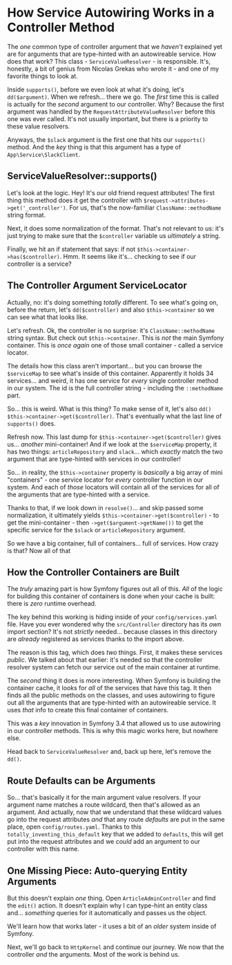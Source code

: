 # How Service Autowiring Works in a Controller Method

The *one* common type of controller argument that we *haven't* explained yet are
for arguments that are type-hinted with an autowireable service. How does that work?
This class -  `ServiceValueResolver` - is responsible. It's, honestly, a bit of
genius from Nicolas Grekas who wrote it - and one of my favorite things to look at.

Inside `supports()`, before we even look at what it's doing, let's `dd($argument)`.
When we refresh... there we go. The *first* time this is called is actually for
the *second* argument to our controller. Why? Because the first argument was handled
by the `RequestAttributeValueResolver` before this one was ever called. It's not
usually important, but there is a priority to these value resolvers.

Anyways, the `$slack` argument is the first one that hits our
`supports()` method. And the *key* thing is that this argument has a type of
`App\Service\SlackClient`.

## ServiceValueResolver::supports()

Let's look at the logic. Hey! It's our old friend request attributes! The first
thing this method does it get the controller with
`$request->attributes->get('_controller')`. For us, that's the now-familiar
`ClassName::methodName` string format.

Next, it does some normalization of the format. That's not relevant to us: it's
just trying to make sure that the `$controller` variable us *ultimately* a
string.

Finally, we hit an if statement that says: if not
`$this->container->has($controller)`. Hmm. It seems like it's... checking to see
if our controller is a service?

## The Controller Argument ServiceLocator

Actually, no: it's doing something *totally* different. To see what's going on,
before the return, let's `dd($controller)` and also `$this->container` so we can
see what that looks like.

Let's refresh. Ok, the controller is no surprise: it's `ClassName::methodName`
string syntax. But check out `$this->container`. This is *not* the main Symfony
container. This is *once again* one of those small container - called a service
locator.

The details how this class aren't important... but you can browse the `$serviceMap`
to see what's inside of this container. Apparently it holds 34 services... and
weird, it has one service for *every* single controller method in our system.
The id is the full controller string - including the `::methodName` part.

So... this is weird. What is this thing? To make sense of it, let's also `dd()`
`$this->container->get($controller)`. That's eventually what the last line of
`supports()` does.

Refresh now. This last dump for `$this->container->get($controller)` gives us...
*another* mini-container! And if we look at the `$serviceMap` property, it has
two things: `articleRepository` and `slack`... which *exactly* match the two argument
that are type-hinted with services in our controller!

So... in reality, the `$this->container` property is *basically* a big array of
mini "containers" - one service locator for *every* controller function in our
system. And each of *those* locators will contain all of the services for all of
the arguments that are type-hinted with a service.

Thanks to that, if we look down in `resolve()`... and skip passed some normalization,
it ultimately yields  `$this->container->get($controller)` - to get the
mini-container - then `->get($argument->getName())` to get the specific service
for the `$slack` or `articleRepository` argument.

So we have a big container, full of containers... full of services. How crazy is
that? Now all of that

## How the Controller Containers are Built

The *truly* amazing part is how Symfony figures out all of this. *All* of the
logic for building this container of containers is done when your cache is built:
there is *zero* runtime overhead.

The key behind this working is hiding inside of *your* `config/services.yaml` file.
Have you ever wondered why the `src/Controller` directory has its *own* import
section? It's not *strictly* needed... because classes in this directory are
*already* registered as services thanks to the import above.

The reason is this tag, which does *two* things. First, it makes these services
*public*. We talked about that earlier: it's needed so that the controller resolver
system can fetch our service out of the main container at runtime.

The *second* thing it does is more interesting. When Symfony is building the
container cache, it looks for *all* of the services that have this tag. It then
finds all the public methods on the classes, and uses autowiring to figure out
all the arguments that are type-hinted with an autowireable service. It uses
*that* info to create this final container of containers.

This was a *key* innovation in Symfony 3.4 that allowed us to use autowiring in our
controller methods. This is why this magic works here, but nowhere else.

Head back to `ServiceValueResolver` and, back up here, let's remove the `dd()`.

## Route Defaults can be Arguments

So... that's basically it for the main argument value resolvers. If your argument
name matches a route wildcard, then that's allowed as an argument. And actually,
now that we understand that these wildcard values go into the request attributes
*and* that any route *defaults* are put in the same place, open `config/routes.yaml`.
Thanks to this `totally_inventing_this_default` key that we added to `defaults`,
this will get put into the request attributes and we *could* add an argument
to our controller with this name.

## One Missing Piece: Auto-querying Entity Arguments

But this doesn't explain *one* thing. Open `ArticleAdminController` and find the
`edit()` action. It doesn't explain why I can type-hint an entity class and...
*something* queries for it automatically and passes us the object.

We'll learn how that works later - it uses a bit of an *older* system inside of
Symfony.

Next, we'll go back to `HttpKernel` and continue our journey. We now that the
controller *and* the arguments. Most of the work is behind us.
